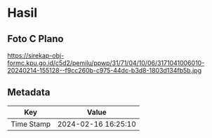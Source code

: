 # Hasil

## Foto C Plano

https://sirekap-obj-formc.kpu.go.id/c5d2/pemilu/ppwp/31/71/04/10/06/3171041006010-20240214-155128--f9cc260b-c975-44dc-b3d8-1803d134fb5b.jpg


## Metadata

| Key        | Value               |
| ---------- | ------------------- |
| Time Stamp | 2024-02-16 16:25:10 |



